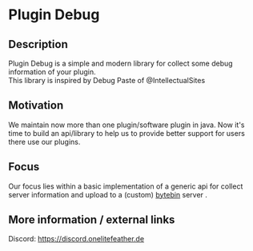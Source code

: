 # Plugin Debug

## Description
Plugin Debug is a simple and modern library for collect some debug information of your plugin.  
This library is inspired by Debug Paste of @IntellectualSites

## Motivation
We maintain now more than one plugin/software plugin in java. Now it's time to build an api/library to help us to provide better support for users there use our plugins. 

## Focus
Our focus lies within a basic implementation of a generic api for collect server information and upload to a (custom) [bytebin](https://github.com/lucko/bytebin) server .

## More information / external links

Discord: https://discord.onelitefeather.de